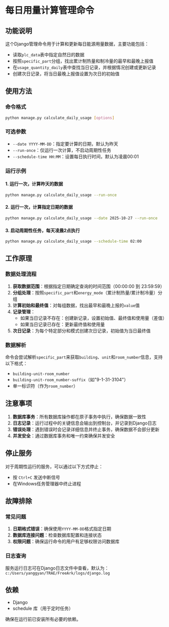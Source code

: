 # 每日用量计算管理命令

## 功能说明

这个Django管理命令用于计算和更新每日能源用量数据，主要功能包括：

- 读取`plc_data`表中指定自然日的数据
- 按照`specific_part`分组，找出累计制热量和制冷量的最早和最晚上报值
- 在`usage_quantity_daily`表中查找当日记录，并根据情况创建或更新记录
- 创建次日记录，将当日最晚上报值设置为次日的初始值

## 使用方法

### 命令格式

```bash
python manage.py calculate_daily_usage [options]
```

### 可选参数

- `--date YYYY-MM-DD`：指定要计算的日期，默认为昨天
- `--run-once`：仅运行一次计算，不启动周期性任务
- `--schedule-time HH:MM`：设置每日执行时间，默认为凌晨00:01

### 运行示例

#### 1. 运行一次，计算昨天的数据

```bash
python manage.py calculate_daily_usage --run-once
```

#### 2. 运行一次，计算指定日期的数据

```bash
python manage.py calculate_daily_usage --date 2025-10-27 --run-once
```

#### 3. 启动周期性任务，每天凌晨2点执行

```bash
python manage.py calculate_daily_usage --schedule-time 02:00
```

## 工作原理

### 数据处理流程

1. **获取数据范围**：根据指定日期确定查询的时间范围（00:00:00 到 23:59:59）
2. **分组处理**：按照`specific_part`和`energy_mode`（累计制热量/累计制冷量）分组
3. **计算初始和最终值**：对每组数据，找出最早和最晚上报的`value`值
4. **记录管理**：
   - 如果当日记录不存在：创建新记录，设置初始值、最终值和使用量（差值）
   - 如果当日记录已存在：更新最终值和使用量
5. **次日记录**：为每个特定部分和模式创建次日记录，初始值为当日最终值

### 数据解析

命令会尝试解析`specific_part`来获取`building`、`unit`和`room_number`信息，支持以下格式：
- `building-unit-room_number`
- `building-unit-room_number-suffix`（如"9-1-31-3104"）
- 单一标识符（作为`room_number`）

## 注意事项

1. **数据库事务**：所有数据库操作都在原子事务中执行，确保数据一致性
2. **日志记录**：运行过程中的关键信息会输出到控制台，并记录到Django日志
3. **错误处理**：遇到错误时会记录详细信息并终止事务，确保数据不会部分更新
4. **并发安全**：通过数据库事务和唯一约束确保并发安全

## 停止服务

对于周期性运行的服务，可以通过以下方式停止：

- 按 `Ctrl+C` 发送中断信号
- 在Windows任务管理器中终止进程

## 故障排除

### 常见问题

1. **日期格式错误**：确保使用`YYYY-MM-DD`格式指定日期
2. **数据库连接问题**：检查数据库配置和连接状态
3. **权限问题**：确保运行命令的用户有足够权限访问数据库

### 日志查询

服务运行日志可在Django日志文件中查看，默认为：
`c:/Users/yanggyan/TRAE/FreeArk/logs/django.log`

## 依赖

- Django
- schedule 库（用于定时任务）

确保在运行前已安装所有必要的依赖。